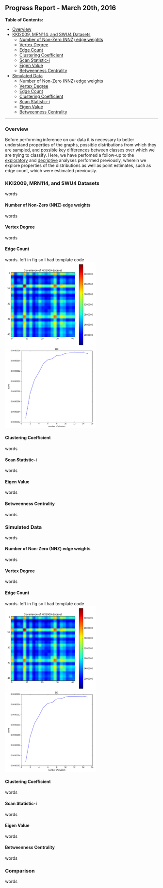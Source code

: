 ## Progress Report - March 20th, 2016
**Table of Contents:**
- [Overview](./distribution_properties.md#overview)
- [KKI2009, MRN114, and SWU4 Datasets](./distribution_properties.md#kki2009-mrn114-and-swu4-datasets)
  - [Number of Non-Zero (NNZ) edge weights](./distribution_properties.md#number-of-non-zero-nnz-edge-weights)
  - [Vertex Degree](./distribution_properties.md#vertex-degree)
  - [Edge Count](./distribution_properties.md#edge-count)
  - [Clustering Coefficient](./distribution_properties.md#clustering-coefficient)
  - [Scan Statistic-i](./distribution_properties.md#scan-statistic-i)
  - [Eigen Value](./distribution_properties.md#eigen-value)
  - [Betweenness Centrality](./distribution_properties.md#betweenness-centrality)
- [Simulated Data](./distribution_properties.md#simulated-data)
  - [Number of Non-Zero (NNZ) edge weights](./distribution_properties.md#number-of-non-zero-nnz-edge-weights-1)
  - [Vertex Degree](./distribution_properties.md#vertex-degree-1)
  - [Edge Count](./distribution_properties.md#edge-count-1)
  - [Clustering Coefficient](./distribution_properties.md#clustering-coefficient-1)
  - [Scan Statistic-i](./distribution_properties.md#scan-statistic-i-1)
  - [Eigen Value](./distribution_properties.md#eigen-value-1)
  - [Betweenness Centrality](./distribution_properties.md#betweenness-centrality-1)

----------

### Overview
Before performing inference on our data it is necessary to better understand properties of the graphs, possible distributions from which they are sampled, and possible key differences between classes over which we are trying to classify. Here, we have perfomed a follow-up to the [exploratory](./progress_report.md#exploratory-analysis) and [decriptive](./progress_report.md#descriptive-analysis) analyses performed previously, wherein we explore properties of the distributions as well as point estimates, such as edge count, which were estimated previously.

### KKI2009, MRN114, and SWU4 Datasets
words

#### Number of Non-Zero (NNZ) edge weights
words

#### Vertex Degree
words

#### Edge Count
words. left in fig so I had template code
<img src="../figs/graphs_covariance.png" data-canonical-src="../figs/graphs_covariance.png" width="300" />
<img src="../figs/graphs_identical.png" data-canonical-src="../figs/graphs_identical.png" width="300" />

#### Clustering Coefficient
words

#### Scan Statistic-i
words

#### Eigen Value
words

#### Betweenness Centrality
words

### Simulated Data
words

#### Number of Non-Zero (NNZ) edge weights
words

#### Vertex Degree
words

#### Edge Count
words. left in fig so I had template code
<img src="../figs/graphs_covariance.png" data-canonical-src="../figs/graphs_covariance.png" width="300" />
<img src="../figs/graphs_identical.png" data-canonical-src="../figs/graphs_identical.png" width="300" />

#### Clustering Coefficient
words

#### Scan Statistic-i
words

#### Eigen Value
words

#### Betweenness Centrality
words

### Comparison
words
